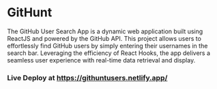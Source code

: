 # GitHunt

The GitHub User Search App is a dynamic web application built using ReactJS and powered by the GitHub API. This project allows users to effortlessly find GitHub users by simply entering their usernames in the search bar. Leveraging the efficiency of React Hooks, the app delivers a seamless user experience with real-time data retrieval and display.

### Live Deploy at https://githuntusers.netlify.app/
